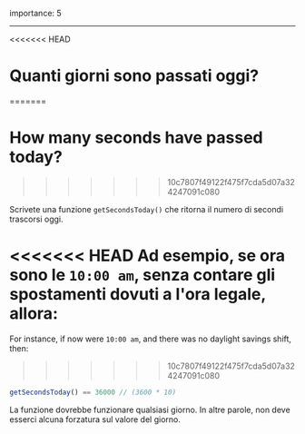 importance: 5

---

<<<<<<< HEAD
# Quanti giorni sono passati oggi?
=======
# How many seconds have passed today?
>>>>>>> 10c7807f49122f475f7cda5d07a324247091c080

Scrivete una funzione `getSecondsToday()` che ritorna il numero di secondi trascorsi oggi.

<<<<<<< HEAD
Ad esempio, se ora sono le `10:00 am`, senza contare gli spostamenti dovuti a l'ora legale, allora:
=======
For instance, if now were `10:00 am`, and there was no daylight savings shift, then:
>>>>>>> 10c7807f49122f475f7cda5d07a324247091c080

```js
getSecondsToday() == 36000 // (3600 * 10)
```

La funzione dovrebbe funzionare qualsiasi giorno. In altre parole, non deve esserci alcuna forzatura sul valore del giorno.
